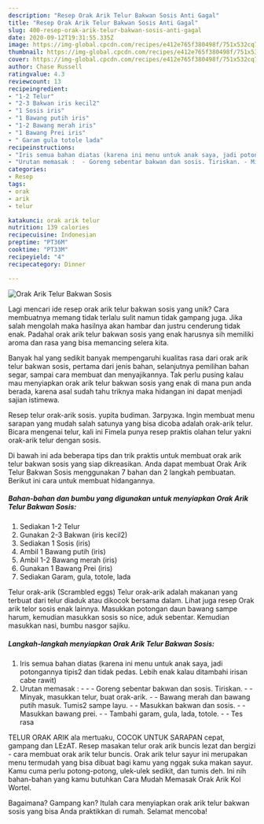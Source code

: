 ```yaml
---
description: "Resep Orak Arik Telur Bakwan Sosis Anti Gagal"
title: "Resep Orak Arik Telur Bakwan Sosis Anti Gagal"
slug: 400-resep-orak-arik-telur-bakwan-sosis-anti-gagal
date: 2020-09-12T19:31:55.335Z
image: https://img-global.cpcdn.com/recipes/e412e765f380498f/751x532cq70/orak-arik-telur-bakwan-sosis-foto-resep-utama.jpg
thumbnail: https://img-global.cpcdn.com/recipes/e412e765f380498f/751x532cq70/orak-arik-telur-bakwan-sosis-foto-resep-utama.jpg
cover: https://img-global.cpcdn.com/recipes/e412e765f380498f/751x532cq70/orak-arik-telur-bakwan-sosis-foto-resep-utama.jpg
author: Chase Russell
ratingvalue: 4.3
reviewcount: 13
recipeingredient:
- "1-2 Telur"
- "2-3 Bakwan iris kecil2"
- "1 Sosis iris"
- "1 Bawang putih iris"
- "1-2 Bawang merah iris"
- "1 Bawang Prei iris"
- " Garam gula totole lada"
recipeinstructions:
- "Iris semua bahan diatas (karena ini menu untuk anak saya, jadi potongannya tipis2 dan tidak pedas. Lebih enak kalau ditambahi irisan cabe rawit)"
- "Urutan memasak :  - Goreng sebentar bakwan dan sosis. Tiriskan. - Minyak, masukkan telur, buat orak-arik. - Bawang merah dan bawang putih masuk. Tumis2 sampe layu. - Masukkan bakwan dan sosis. - Masukkan bawang prei. - Tambahi garam, gula, lada, totole. - Tes rasa"
categories:
- Resep
tags:
- orak
- arik
- telur

katakunci: orak arik telur 
nutrition: 139 calories
recipecuisine: Indonesian
preptime: "PT36M"
cooktime: "PT33M"
recipeyield: "4"
recipecategory: Dinner

---
```



![Orak Arik Telur Bakwan Sosis](https://img-global.cpcdn.com/recipes/e412e765f380498f/751x532cq70/orak-arik-telur-bakwan-sosis-foto-resep-utama.jpg)

Lagi mencari ide resep orak arik telur bakwan sosis yang unik? Cara membuatnya memang tidak terlalu sulit namun tidak gampang juga. Jika salah mengolah maka hasilnya akan hambar dan justru cenderung tidak enak. Padahal orak arik telur bakwan sosis yang enak harusnya sih memiliki aroma dan rasa yang bisa memancing selera kita.

Banyak hal yang sedikit banyak mempengaruhi kualitas rasa dari orak arik telur bakwan sosis, pertama dari jenis bahan, selanjutnya pemilihan bahan segar, sampai cara membuat dan menyajikannya. Tak perlu pusing kalau mau menyiapkan orak arik telur bakwan sosis yang enak di mana pun anda berada, karena asal sudah tahu triknya maka hidangan ini dapat menjadi sajian istimewa.

Resep telur orak-arik sosis. yupita budiman. Загрузка. Ingin membuat menu sarapan yang mudah salah satunya yang bisa dicoba adalah orak-arik telur. Bicara mengenai telur, kali ini Fimela punya resep praktis olahan telur yakni orak-arik telur dengan sosis.


Di bawah ini ada beberapa tips dan trik praktis untuk membuat orak arik telur bakwan sosis yang siap dikreasikan. Anda dapat membuat Orak Arik Telur Bakwan Sosis menggunakan 7 bahan dan 2 langkah pembuatan. Berikut ini cara untuk membuat hidangannya.

<!--inarticleads1-->

##### Bahan-bahan dan bumbu yang digunakan untuk menyiapkan Orak Arik Telur Bakwan Sosis:

1. Sediakan 1-2 Telur
1. Gunakan 2-3 Bakwan (iris kecil2)
1. Sediakan 1 Sosis (iris)
1. Ambil 1 Bawang putih (iris)
1. Ambil 1-2 Bawang merah (iris)
1. Gunakan 1 Bawang Prei (iris)
1. Sediakan  Garam, gula, totole, lada


Telur orak-arik (Scrambled eggs) Telur orak-arik adalah makanan yang terbuat dari telur diaduk atau dikocok bersama dalam. Lihat juga resep Orak arik telor sosis enak lainnya. Masukkan potongan daun bawang sampe harum, kemudian masukkan sosis so nice, aduk sebentar. Kemudian masukkan nasi, bumbu nasgor sajiku. 

<!--inarticleads2-->

##### Langkah-langkah menyiapkan Orak Arik Telur Bakwan Sosis:

1. Iris semua bahan diatas (karena ini menu untuk anak saya, jadi potongannya tipis2 dan tidak pedas. Lebih enak kalau ditambahi irisan cabe rawit)
1. Urutan memasak : -  - - Goreng sebentar bakwan dan sosis. Tiriskan. - - Minyak, masukkan telur, buat orak-arik. - - Bawang merah dan bawang putih masuk. Tumis2 sampe layu. - - Masukkan bakwan dan sosis. - - Masukkan bawang prei. - - Tambahi garam, gula, lada, totole. - - Tes rasa


TELUR ORAK ARIK ala mertuaku, COCOK UNTUK SARAPAN cepat, gampang dan LEzAT. Resep masakan telur orak arik buncis lezat dan bergizi - cara membuat orak arik telur buncis. Orak arik telur sayur ini merupakan menu termudah yang bisa dibuat bagi kamu yang nggak suka makan sayur. Kamu cuma perlu potong-potong, ulek-ulek sedikit, dan tumis deh. Ini nih bahan-bahan yang kamu butuhkan Cara Mudah Memasak Orak Arik Kol Wortel. 

Bagaimana? Gampang kan? Itulah cara menyiapkan orak arik telur bakwan sosis yang bisa Anda praktikkan di rumah. Selamat mencoba!
